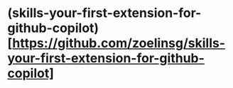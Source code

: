 # (skills-your-first-extension-for-github-copilot)[https://github.com/zoelinsg/skills-your-first-extension-for-github-copilot]